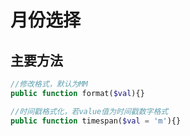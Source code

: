 # 月份选择

## 主要方法

```php
//修改格式，默认为MM
public function format($val){}

//时间戳格式化，若value值为时间戳数字格式
public function timespan($val = 'm'){}
```
